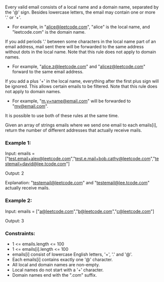 Every valid email consists of a local name and a domain name, separated by the '@' sign. Besides lowercase letters, the email may contain one or more '.' or '+'.

-   For example, in "alice@leetcode.com", "alice" is the local name, and "leetcode.com" is the domain name.

If you add periods '.' between some characters in the local name part of an email address, mail sent there will be forwarded to the same address without dots in the local name. Note that this rule does not apply to domain names.

-   For example, "alice.z@leetcode.com" and "alicez@leetcode.com" forward to the same email address.

If you add a plus '+' in the local name, everything after the first plus sign will be ignored. This allows certain emails to be filtered. Note that this rule does not apply to domain names.

-   For example, "m.y+name@email.com" will be forwarded to "my@email.com".

It is possible to use both of these rules at the same time.

Given an array of strings emails where we send one email to each emails[i], return the number of different addresses that actually receive mails.

### Example 1:

Input: emails = ["test.email+alex@leetcode.com","test.e.mail+bob.cathy@leetcode.com","testemail+david@lee.tcode.com"]

Output: 2

Explanation: "testemail@leetcode.com" and "testemail@lee.tcode.com" actually receive mails.

### Example 2:

Input: emails = ["a@leetcode.com","b@leetcode.com","c@leetcode.com"]

Output: 3

### Constraints:

-   1 <= emails.length <= 100
-   1 <= emails[i].length <= 100
-   emails[i] consist of lowercase English letters, '+', '.' and '@'.
-   Each emails[i] contains exactly one '@' character.
-   All local and domain names are non-empty.
-   Local names do not start with a '+' character.
-   Domain names end with the ".com" suffix.
